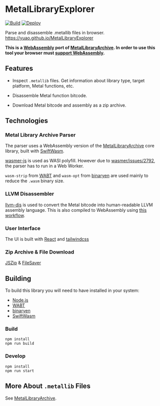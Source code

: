 # MetalLibraryExplorer

[![Build](https://github.com/YuAo/MetalLibraryExplorer/actions/workflows/build.yml/badge.svg)](https://github.com/YuAo/MetalLibraryExplorer/actions/workflows/build.yml)
[![Deploy](https://github.com/YuAo/MetalLibraryExplorer/actions/workflows/deploy.yml/badge.svg)](https://github.com/YuAo/MetalLibraryExplorer/actions/workflows/deploy.yml)

Parse and disassemble .metallib files in browser. https://yuao.github.io/MetalLibraryExplorer

**This is a [WebAssembly](https://webassembly.org/) port of [MetalLibraryArchive](https://github.com/YuAo/MetalLibraryArchive). In order to use this tool your browser must [support WebAssembly](https://caniuse.com/wasm).**

## Features

- Inspect `.metallib` files. Get information about library type, target platform, Metal functions, etc.

- Disassemble Metal function bitcode.

- Download Metal bitcode and assembly as a zip archive.

## Technologies

### Metal Library Archive Parser

The parser uses a WebAssembly version of the [MetalLibraryArchive](https://github.com/YuAo/MetalLibraryArchive) core library, built with [SwiftWasm](https://github.com/swiftwasm/swift).

[wasmer-js](https://github.com/wasmerio/wasmer-js) is used as WASI polyfill. However due to [wasmer/issues/2792](https://github.com/wasmerio/wasmer/issues/2792), the parser has to run in a Web Worker.

`wasm-strip` from [WABT](https://github.com/WebAssembly/wabt) and `wasm-opt` from [binaryen](https://github.com/WebAssembly/binaryen) are used mainly to reduce the `.wasm` binary size.

### LLVM Disassembler

[llvm-dis](https://llvm.org/docs/CommandGuide/llvm-dis.html) is used to convert the Metal bitcode into human-readable LLVM assembly language. This is also compiled to WebAssembly using [this workflow](https://github.com/YuAo/llvm-wasm/blob/master/.github/workflows/build-llvm-dis.yml).

### User Interface

The UI is built with [React](https://reactjs.org/) and [tailwindcss](https://tailwindcss.com/)

### Zip Archive & File Download

[JSZip](https://stuk.github.io/jszip/) & [FileSaver](https://github.com/eligrey/FileSaver.js/)

## Building

To build this library you will need to have installed in your system:

- [Node.js](https://nodejs.org/)
- [WABT](https://github.com/WebAssembly/wabt)
- [binaryen](https://github.com/WebAssembly/binaryen)
- [SwiftWasm](https://swiftwasm.org/)

### Build

```shell
npm install
npm run build
```

### Develop

```shell
npm install
npm run start
```

## More About `.metallib` Files

See [MetalLibraryArchive](https://github.com/YuAo/MetalLibraryArchive).
